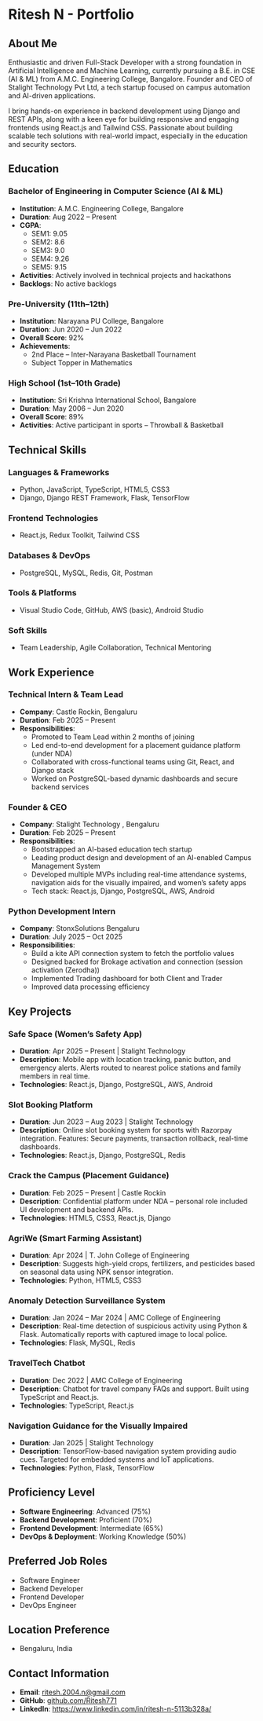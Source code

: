 # Ritesh N - Portfolio


## About Me

Enthusiastic and driven Full-Stack Developer with a strong foundation in Artificial Intelligence and Machine Learning, currently pursuing a B.E. in CSE (AI & ML) from A.M.C. Engineering College, Bangalore. Founder and CEO of Stalight Technology Pvt Ltd, a tech startup focused on campus automation and AI-driven applications.

I bring hands-on experience in backend development using Django and REST APIs, along with a keen eye for building responsive and engaging frontends using React.js and Tailwind CSS. Passionate about building scalable tech solutions with real-world impact, especially in the education and security sectors.

## Education

### Bachelor of Engineering in Computer Science (AI & ML)
- **Institution**: A.M.C. Engineering College, Bangalore
- **Duration**: Aug 2022 – Present
- **CGPA**:
  - SEM1: 9.05
  - SEM2: 8.6
  - SEM3: 9.0
  - SEM4: 9.26
  - SEM5: 9.15
- **Activities**: Actively involved in technical projects and hackathons
- **Backlogs**: No active backlogs

### Pre-University (11th–12th)
- **Institution**: Narayana PU College, Bangalore
- **Duration**: Jun 2020 – Jun 2022
- **Overall Score**: 92%
- **Achievements**:
  - 2nd Place – Inter-Narayana Basketball Tournament
  - Subject Topper in Mathematics

### High School (1st–10th Grade)
- **Institution**: Sri Krishna International School, Bangalore
- **Duration**: May 2006 – Jun 2020
- **Overall Score**: 89%
- **Activities**: Active participant in sports – Throwball & Basketball

## Technical Skills

### Languages & Frameworks
- Python, JavaScript, TypeScript, HTML5, CSS3
- Django, Django REST Framework, Flask, TensorFlow

### Frontend Technologies
- React.js, Redux Toolkit, Tailwind CSS

### Databases & DevOps
- PostgreSQL, MySQL, Redis, Git, Postman

### Tools & Platforms
- Visual Studio Code, GitHub, AWS (basic), Android Studio

### Soft Skills
- Team Leadership, Agile Collaboration, Technical Mentoring

## Work Experience

### Technical Intern & Team Lead
- **Company**: Castle Rockin, Bengaluru
- **Duration**: Feb 2025 – Present
- **Responsibilities**:
  - Promoted to Team Lead within 2 months of joining
  - Led end-to-end development for a placement guidance platform (under NDA)
  - Collaborated with cross-functional teams using Git, React, and Django stack
  - Worked on PostgreSQL-based dynamic dashboards and secure backend services

### Founder & CEO
- **Company**: Stalight Technology , Bengaluru
- **Duration**: Feb 2025 – Present
- **Responsibilities**:
  - Bootstrapped an AI-based education tech startup
  - Leading product design and development of an AI-enabled Campus Management System
  - Developed multiple MVPs including real-time attendance systems, navigation aids for the visually impaired, and women’s safety apps
  - Tech stack: React.js, Django, PostgreSQL, AWS, Android

### Python Development Intern
- **Company**: StonxSolutions Bengaluru
- **Duration**: July 2025 – Oct 2025
- **Responsibilities**:
  - Build a kite API connection system to fetch the portfolio values 
  - Designed backed for Brokage activation and connection (session activation (Zerodha))
  - Implemented Trading dashboard for both Client and Trader 
  - Improved data processing efficiency 

## Key Projects

### Safe Space (Women’s Safety App)
- **Duration**: Apr 2025 – Present | Stalight Technology
- **Description**: Mobile app with location tracking, panic button, and emergency alerts. Alerts routed to nearest police stations and family members in real time.
- **Technologies**: React.js, Django, PostgreSQL, AWS, Android

### Slot Booking Platform
- **Duration**: Jun 2023 – Aug 2023 | Stalight Technology
- **Description**: Online slot booking system for sports with Razorpay integration. Features: Secure payments, transaction rollback, real-time dashboards.
- **Technologies**: React.js, Django, PostgreSQL, Redis

### Crack the Campus (Placement Guidance)
- **Duration**: Feb 2025 – Present | Castle Rockin
- **Description**: Confidential platform under NDA – personal role included UI development and backend APIs.
- **Technologies**: HTML5, CSS3, React.js, Django

### AgriWe (Smart Farming Assistant)
- **Duration**: Apr 2024 | T. John College of Engineering
- **Description**: Suggests high-yield crops, fertilizers, and pesticides based on seasonal data using NPK sensor integration.
- **Technologies**: Python, HTML5, CSS3

### Anomaly Detection Surveillance System
- **Duration**: Jan 2024 – Mar 2024 | AMC College of Engineering
- **Description**: Real-time detection of suspicious activity using Python & Flask. Automatically reports with captured image to local police.
- **Technologies**: Flask, MySQL, Redis

### TravelTech Chatbot
- **Duration**: Dec 2022 | AMC College of Engineering
- **Description**: Chatbot for travel company FAQs and support. Built using TypeScript and React.js.
- **Technologies**: TypeScript, React.js

### Navigation Guidance for the Visually Impaired
- **Duration**: Jan 2025 | Stalight Technology
- **Description**: TensorFlow-based navigation system providing audio cues. Targeted for embedded systems and IoT applications.
- **Technologies**: Python, Flask, TensorFlow

## Proficiency Level

- **Software Engineering**: Advanced (75%)
- **Backend Development**: Proficient (70%)
- **Frontend Development**: Intermediate (65%)
- **DevOps & Deployment**: Working Knowledge (50%)

## Preferred Job Roles

- Software Engineer
- Backend Developer
- Frontend Developer
- DevOps Engineer


## Location Preference

- Bengaluru, India

## Contact Information

- **Email**: ritesh.2004.n@gmail.com
- **GitHub**: [github.com/Ritesh771](https://github.com/Ritesh771)
- **LinkedIn**: https://www.linkedin.com/in/ritesh-n-5113b328a/
